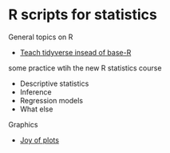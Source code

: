 # R scripts for statistics

General topics on R

* [Teach tidyverse insead of base-R](http://varianceexplained.org/r/teach-tidyverse/)


some practice wtih the new R statistics course

* Descriptive statistics
* Inference
* Regression models
* What else


Graphics 
* [Joy of plots](https://github.com/vsbuffalo/devnotes/wiki/The-Joy-of-R-Base-Graphics)
